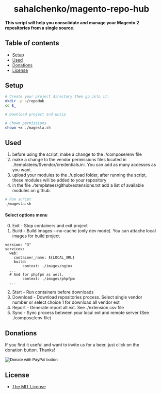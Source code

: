 <h1 align="center">sahalchenko/magento-repo-hub</h1>

#### This script will help you consolidate and manage your Magento 2 repositories from a single source.


## Table of contents

- [Setup](#setup)
- [Used](#used)
- [Donations](#donations)
- [License](#license)

## Setup
```bash
# Create your project directory then go into it:
mkdir -p ~/repoHub
cd $_

# Download project and unzip 

# Chown permissions 
chown +x ./magesla.sh
```

## Used

1. before using the script, make a change to the ./compose/env file
2. make a change to the vendor permissions files located in ./templatees/$vendor/credentials.ini. You can add as many accesses as you want.
3. upload your modules to the ./upload folder, after running the script, these modules will be added to your repository
4. in the file ./templatees/github/extensions.txt add a list of available modules on github.

```bash
# Run script
./magesla.sh
```
#### Select options menu

0.  Exit  - Stop containers and exit project
1.  Build - Build images --no-cache (only dev mode). You can attache local images for build project
```
version: "3"
services:
  web:
    container_name: ${LOCAL_URL}
    build:
        context: ./images/nginx
  ... 
  # And for phpfpm as well.
        context: ./images/phpfpm
  ...       
```

2.  Start - Run containers before downloads
3.  Download   - Download repositories process. Select single vendor number or select choice 1 for download all vendor ext
4.  Report     - Generate report all ext. See ./extension.csv file
5.  Sync       - Sync process between your local ext and remote server (See ./compose/env file)

## Donations
If you find it useful and want to invite us for a beer, just click on the donation button. Thanks!

<form action="https://www.paypal.com/donate" method="post" target="_top">
<input type="hidden" name="hosted_button_id" value="TXZKTZ4555FH8" />
<input type="image" src="https://www.paypalobjects.com/en_US/i/btn/btn_donate_LG.gif" border="0" name="submit" title="PayPal - The safer, easier way to pay online!" alt="Donate with PayPal button" />
<img alt="" border="0" src="https://www.paypal.com/en_UA/i/scr/pixel.gif" width="1" height="1" />
</form>

## License

* [The MIT License](https://opensource.org/licenses/MIT)
